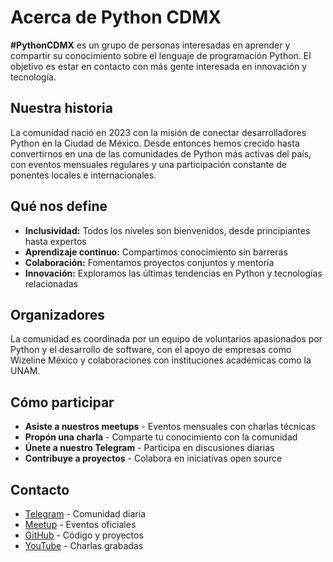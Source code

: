# Acerca de Python CDMX

**#PythonCDMX** es un grupo de personas interesadas en aprender y compartir su conocimiento sobre el lenguaje de programación Python. El objetivo es estar en contacto con más gente interesada en innovación y tecnología.

## Nuestra historia

La comunidad nació en 2023 con la misión de conectar desarrolladores Python en la Ciudad de México. Desde entonces hemos crecido hasta convertirnos en una de las comunidades de Python más activas del país, con eventos mensuales regulares y una participación constante de ponentes locales e internacionales.

## Qué nos define

- **Inclusividad:** Todos los niveles son bienvenidos, desde principiantes hasta expertos
- **Aprendizaje continuo:** Compartimos conocimiento sin barreras
- **Colaboración:** Fomentamos proyectos conjuntos y mentoría
- **Innovación:** Exploramos las últimas tendencias en Python y tecnologías relacionadas

## Organizadores

La comunidad es coordinada por un equipo de voluntarios apasionados por Python y el desarrollo de software, con el apoyo de empresas como Wizeline México y colaboraciones con instituciones académicas como la UNAM.

## Cómo participar

- **Asiste a nuestros meetups** - Eventos mensuales con charlas técnicas
- **Propón una charla** - Comparte tu conocimiento con la comunidad
- **Únete a nuestro Telegram** - Participa en discusiones diarias
- **Contribuye a proyectos** - Colabora en iniciativas open source

## Contacto

- [Telegram](https://t.me/PythonCDMX) - Comunidad diaria
- [Meetup](https://www.meetup.com/python-mexico) - Eventos oficiales
- [GitHub](https://github.com/python-cdmx) - Código y proyectos
- [YouTube](https://www.youtube.com/@PythonMexico) - Charlas grabadas
